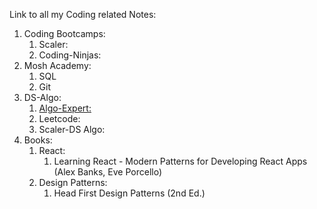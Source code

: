 Link to all my Coding related Notes:

1. Coding Bootcamps:
   1. Scaler:
   2. Coding-Ninjas:
1. Mosh Academy:
   1. SQL
   2. Git
1. DS-Algo:
   1. [Algo-Expert:](Contents/Algo-Expert/All.md)
   2. Leetcode:
   3. Scaler-DS Algo:
1. Books:
   1. React:
      1. Learning React - Modern Patterns for Developing React Apps (Alex Banks, Eve Porcello)
   2. Design Patterns:
      1. Head First Design Patterns (2nd Ed.)

